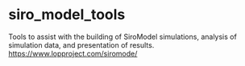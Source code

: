 # siro_model_tools
Tools to assist with the building of SiroModel simulations, analysis of simulation data, and presentation of results. 
https://www.lopproject.com/siromode/
